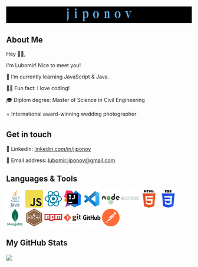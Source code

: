 <p align="center">
<a href="https://github.com/jiponov"><img src="https://github.com/jiponov/jiponov/blob/master/jiponov-cover.jpg" alt="jiponov lubomir"></a>
</p>

## About Me

<p align="left">Hey 👋🏻,

I'm Lubomir! Nice to meet you! 
</p>

<p align="left">🌱 I’m currently learning JavaScript & Java.</p>
<p align="left">👨‍💻 Fun fact: I love coding!</p>
<p align="left">🎓 Diplom degree: Master of Science in Civil Engineering</p>
<p align="left">⭐ International award-winning wedding photographer</p>

## Get in touch

<p align="left">💼 LinkedIn: <a href="https://www.linkedin.com/in/jiponov" target="_blank" rel="noopener">linkedin.com/in/jiponov</a></p>
<p align="left">📧 Email address: <a href="mailto:lubomir.jiponov@gmail.com">lubomir.jiponov@gmail.com</a></p>

## Languages & Tools

<p align="left">
    <a href="https://www.oracle.com/java" target="_blank" rel="noopener nofollow noreferrer"><img src="/icons/java-48x48.png" alt="Java" style="max-width: 100%;"></a>
    <a href="https://developer.mozilla.org/en-US/docs/Web/JavaScript" target="_blank" rel="noopener nofollow noreferrer"><img src="/icons/javascript-48x48.png" alt="JavaScript" style="max-width: 100%;"></a>
    <a href="https://react.dev/" target="_blank" rel="noopener nofollow noreferrer"><img src="/icons/reactjs-48x48.png" alt="ReactJS" style="max-width: 100%;"></a>
    <a href="https://www.jetbrains.com/idea" target="_blank" rel="noopener nofollow noreferrer"><img src="/icons/intellij-48x48.png" alt="IntelliJ IDEA" style="max-width: 100%;"></a>
    <a href="https://code.visualstudio.com/" target="_blank" rel="noopener nofollow noreferrer"><img src="/icons/vscode-48x48.png" alt="Visual Studio Code" style="max-width: 100%;"></a> 
    <a href="https://nodejs.org/en" target="_blank" rel="noopener nofollow noreferrer"><img src="/icons/nodejs-48x48.png" alt="Node.js" style="max-width: 100%;"></a>
    <a href="https://expressjs.com/" target="_blank" rel="noopener nofollow noreferrer"><img src="/icons/expressjs-48x48.png" alt="Express.js" style="max-width: 100%;"></a>
    <a href="https://html.spec.whatwg.org/" target="_blank" rel="noopener nofollow noreferrer"><img src="/icons/html5-48x48.png" alt="HTML" style="max-width: 100%;"></a>
    <a href="https://www.w3.org/TR/CSS/#css" target="_blank" rel="noopener nofollow noreferrer"><img src="/icons/css3-48x48.png" alt="CSS" style="max-width: 100%;"></a>
    <a href="https://www.mongodb.com/" target="_blank" rel="noopener nofollow noreferrer"><img src="/icons/mongodb-48x48.png" alt="MongoDB" style="max-width: 100%;"></a>
    <a href="https://mochajs.org/" target="_blank" rel="noopener nofollow noreferrer"><img src="/icons/mocha-48x48.png" alt="Mocha" style="max-width: 100%;"></a>
    <a href="https://www.npmjs.com/" target="_blank" rel="noopener nofollow noreferrer"><img src="/icons/npm-48x48.png" alt="npm" style="max-width: 100%;"></a>
    <a href="https://git-scm.com/" target="_blank" rel="noopener nofollow noreferrer"><img src="/icons/git-48x48.png" alt="Git" style="max-width: 100%;"></a>
    <a href="https://github.com/" target="_blank" rel="noopener nofollow noreferrer"><img src="/icons/github-48x48.png" alt="GitHub" style="max-width: 100%;"></a>
    <a href="https://www.postman.com/" target="_blank" rel="noopener nofollow noreferrer"><img src="/icons/postman-48x48.png" alt="Postman" style="max-width: 100%;"></a>
  </p>
  

## My GitHub Stats

<a href="https://github.com/jiponov/jiponov">
  <img align="center" height="180em" src="https://github-readme-stats.vercel.app/api/top-langs/?username=jiponov&langs_count=8&layout=compact&title_color=62b4f5&text_color=ffffff&bg_color=000000" />
</a>
